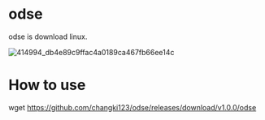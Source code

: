 # odse
odse is download linux.

![414994_db4e89c9ffac4a0189ca467fb66ee14c](https://github.com/user-attachments/assets/f589ab1a-c2a6-49d8-83d8-76d1b75339f1)


# How to use
wget https://github.com/changki123/odse/releases/download/v1.0.0/odse
